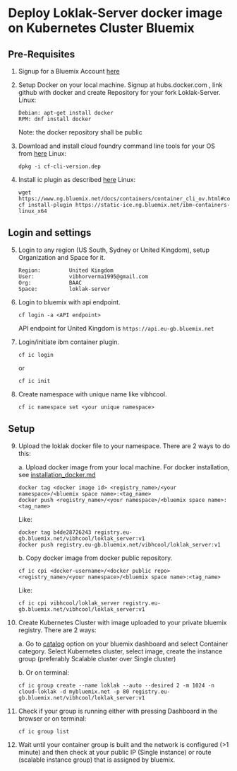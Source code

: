 # Deploy Loklak-Server docker image on Kubernetes Cluster Bluemix

## Pre-Requisites

1. Signup for a Bluemix Account [here](https://www.ibm.com/cloud-computing/bluemix/)

2. Setup Docker on your local machine. Signup at hubs.docker.com , link github with docker and create Repository for your fork Loklak-Server.
    Linux:
    ```
    Debian: apt-get install docker
    RPM: dnf install docker
    ```
    Note: the docker repository shall be public

3. Download and install cloud foundry command line tools for your OS from [here](https://github.com/cloudfoundry/cli/releases)
    Linux:
    ```
    dpkg -i cf-cli-version.dep
    ```

4. Install ic plugin as described [here](https://www.ng.bluemix.net/docs/containers/container_cli_ov.html#container_cli_cfic_install)
    Linux:
    ```
    wget https://www.ng.bluemix.net/docs/containers/container_cli_ov.html#container_cli_cfic_install
    cf install-plugin https://static-ice.ng.bluemix.net/ibm-containers-linux_x64
    ```

## Login and settings

5. Login to any region (US South, Sydney or United Kingdom), setup Organization and Space for it.
    ```
    Region:         United Kingdom
    User:           vibhorverma1995@gmail.com
    Org:            BAAC
    Space:          loklak-server
    ```

6. Login to bluemix with api endpoint.
    ```
    cf login -a <API endpoint>
    ```
   API endpoint for United Kingdom is `https://api.eu-gb.bluemix.net`

7. Login/initiate ibm container plugin.
    ```
    cf ic login
    ```
    or
    ```
    cf ic init
    ```

8. Create namespace with unique name like vibhcool.
    ```
    cf ic namespace set <your unique namespace>
    ```

## Setup

9. Upload the loklak docker file to your namespace. There are 2 ways to do this:

    a. Upload docker image from your local machine. For docker installation, see [installation_docker.md](https://github.com/loklak/loklak_server/blob/development/docs/installation/installation_docker.md)
    ```
    docker tag <docker image id> <registry_name>/<your namespace>/<bluemix space name>:<tag_name>
    docker push <registry_name>/<your namespace>/<bluemix space name>:<tag_name>
    ```
    Like:
    ```
    docker tag b4de28726243 registry.eu-gb.bluemix.net/vibhcool/loklak_server:v1
    docker push registry.eu-gb.bluemix.net/vibhcool/loklak_server:v1
    ```

    b. Copy docker image from docker public repository.
    ```
    cf ic cpi <docker-username>/<docker public repo> <registry_name>/<your namespace>/<bluemix space name>:<tag_name>
    ```
    Like:
    ```
    cf ic cpi vibhcool/loklak_server registry.eu-gb.bluemix.net/vibhcool/loklak_server:v1
    ```

10. Create Kubernetes Cluster with image uploaded to your private bluemix registry. There are 2 ways:

    a. Go to [catalog](https://console.bluemix.net/catalog/?category=containers) option on your bluemix dashboard and select Container category. Select Kubernetes cluster, select image, create the instance group (preferably Scalable cluster over Single cluster)

    b. Or on terminal:
    ```
    cf ic group create --name loklak --auto --desired 2 -m 1024 -n cloud-loklak -d mybluemix.net -p 80 registry.eu-gb.bluemix.net/vibhcool/loklak_server:v1
    ```

11. Check if your group is running either with pressing Dashboard in the browser or on terminal:
    ```
    cf ic group list
    ```

12. Wait until your container group is built and the network is configured (>1 minute) and then check at your public IP (Single instance) or route (scalable instance group) that is assigned by bluemix.
